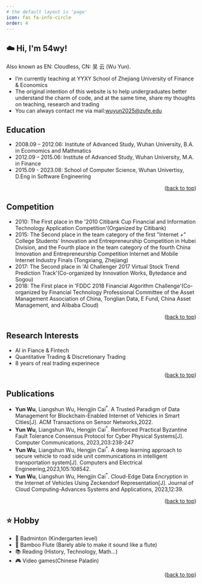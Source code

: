 ```yaml
---
# the default layout is 'page'
icon: fas fa-info-circle
order: 4
---
```


## ☁️ Hi, I'm 54wy!

Also known as EN: Cloudless, CN: 吴 云 (Wu Yun).

- I’m currently teaching at YYXY School of Zhejiang University of Finance & Economics
- The original intention of this website is to help undergraduates better understand the charm of code, and at the same time, share my thoughts on teaching, research and trading
- You can always contact me via mail:wuyun2025@zufe.edu

<!-- Education -->
## Education
- 2008.09 – 2012.06: Institute of Advanced Study, Wuhan University, B.A. in Ecomomics and Mathmatics 
- 2012.09 – 2015.06: Institute of Advanced Study, Wuhan University, M.A. in Finance
- 2015.09 - 2023.08: School of Computer Science, Wuhan Univertisy, D.Eng in Software Engineering

<p align="right">(<a href="#readme-top">back to top</a>)</p>


<!-- Competition -->
## Competition
- 2010: The First place in the '2010 Citibank Cup Financial and Information Technology Application Competition'(Organized by Citibank) 
- 2015: The Second place in the team category of the first "Internet +" College Students' Innovation and Entrepreneurship Competition in Hubei Division, and the Fourth place in the team category of the fourth China Innovation and Entrepreneurship Competition Internet and Mobile Internet Industry Finals (Tongxiang, Zhejiang)
- 2017: The Second place in 'AI Challenger 2017 Virtual Stock Trend Prediction Track'(Co-organized by Innovation Works, Bytedance and Sogou)
- 2018: The First place in 'FDDC 2018 Financial Algorithm Challenge'(Co-organized by Financial Technology Professional Committee of the Asset Management Association of China, Tonglian Data, E Fund, China Asset Management, and Alibaba Cloud)

<p align="right">(<a href="#readme-top">back to top</a>)</p>


<!-- Research Interests -->
## Research Interests
- AI in Fiance & Fintech 
- Quantitative Trading & Discretionary Trading
- 8 years of real trading experinece

<p align="right">(<a href="#readme-top">back to top</a>)</p>


<!-- Publications -->
## Publications
- **Yun Wu**, Liangshun Wu, Hengjin Cai<sup>*</sup>. A Trusted Paradigm of Data Management for Blockchain-Enabled Internet of Vehicles in Smart Cities[J]. ACM Transactions on Sensor Networks,2022.
- **Yun Wu**, Liangshun Wu, Hengjin Cai<sup>*</sup>. Reinforced Practical Byzantine Fault Tolerance Consensus Protocol for Cyber Physical Systems[J]. Computer Communications, 2023,203:238-247
- **Yun Wu**, Liangshun Wu, Hengjin Cai<sup>*</sup>. A deep learning approach to secure vehicle to road side unit communications in intelligent transportation system[J]. Computers and Electrical Engineering,2023,105:108542. 
- **Yun Wu**, Liangshun Wu, Hengjin Cai<sup>*</sup>. Cloud-Edge Data Encryption in the Internet of Vehicles Using Zeckendorf Representation[J]. Journal of Cloud Computing-Advances Systems and Applications, 2023,12:39. 

<p align="right">(<a href="#readme-top">back to top</a>)</p>


<!-- Hobby -->
## ⭐ Hobby
- 🎾 Badminton (Kindergarten level)
- 🪈 Bamboo Flute (Barely able to make it sound like a flute)
- 📚 Reading (History, Technology, Math...)
- 🎮 Video games(Chinese Paladin)

<p align="right">(<a href="#readme-top">back to top</a>)</p>